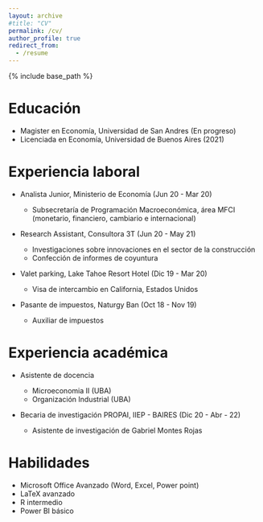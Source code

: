 ```yaml
---
layout: archive
#title: "CV"
permalink: /cv/
author_profile: true
redirect_from:
  - /resume
---
```


{% include base_path %}

Educación
======
* Magister en Economía, Universidad de San Andres (En progreso)
* Licenciada en Economía, Universidad de Buenos Aires (2021)

Experiencia laboral
======
* Analista Junior, Ministerio de Economía (Jun 20 - Mar 20)  
  * Subsecretaría de Programación Macroeconómica, área MFCI (monetario, financiero, cambiario e internacional)
  
* Research Assistant, Consultora 3T  (Jun 20 - May 21)
  * Investigaciones sobre innovaciones en el sector de la construcción 
  * Confección de informes de coyuntura

* Valet parking, Lake Tahoe Resort Hotel (Dic 19 - Mar 20)
  * Visa de intercambio en California, Estados Unidos  

* Pasante de impuestos, Naturgy Ban (Oct 18 - Nov 19)
  * Auxiliar de impuestos 
 
Experiencia académica
======
* Asistente de docencia
  * Microeconomia II (UBA)
  * Organización Industrial (UBA) 
  
* Becaria de investigación PROPAI, IIEP - BAIRES (Dic 20 - Abr - 22) 
  * Asistente de investigación de Gabriel Montes Rojas

Habilidades
======
  * Microsoft Office Avanzado (Word, Excel, Power point)
  * LaTeX avanzado
  * R intermedio
  * Power BI básico

   
